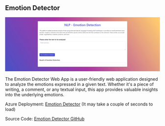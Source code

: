 ## Emotion Detector

<img src="emotion_detection_view.png" alt="Emotion Detector" width="1000">

The Emotion Detector Web App is a user-friendly web application designed to analyze the emotions expressed in a given text. Whether it's a piece of writing, a comment, or any textual input, this app provides valuable insights into the underlying emotions.

Azure Deployment: [Emotion Detector](https://app-emotiondetector-web-southbr-dev-002.azurewebsites.net/) (It may take a couple of seconds to load)

Source Code: [Emotion Detector GitHub](https://github.com/MarianoGuastella/Emotion-detector)
